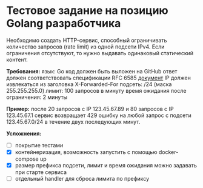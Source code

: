 # Тестовое задание на позицию Golang разработчика

Необходимо создать HTTP-сервис, способный ограничивать количество запросов (rate limit) из одной подсети IPv4. Если ограничения отсутствуют, то нужно выдавать одинаковый статический контент.

**Требования:**
язык: Go
код должен быть выложен на GitHub
ответ должен соответствовать спецификации RFC 6585 [документ](https://www.rfc-editor.org/rfc/rfc6585)
IP должен извлекаться из заголовка X-Forwarded-For
подсеть: /24 (маска 255.255.255.0)
лимит: 100 запросов в минуту
время ожидания после ограничения: 2 минуты

**Пример:** после 20 запросов с IP 123.45.67.89 и 80 запросов с IP 123.45.67.1 сервис возвращает 429 ошибку на любой запрос с подсети 123.45.67.0/24 в течение двух последующих минут.

**Усложнения:**

- [ ] покрытие тестами
- [X] контейнеризация, возможность запустить с помощью docker-compose up
- [X] размер префикса подсети, лимит и время ожидания можно задавать при старте сервиса
- [ ] отдельный handler для сброса лимита по префиксу
